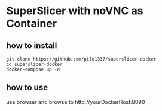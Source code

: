 # SuperSlicer with noVNC as Container

## how to install
```
git clone https://github.com/pilo1337/superslicer-docker
cd superslicer-docker
docker-compose up -d
```

## how to use
use browser and browse to http://yourDockerHost:8090


